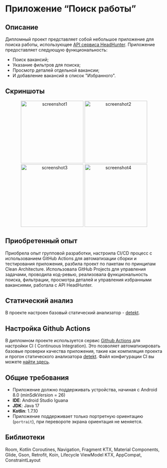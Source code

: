# Приложение “Поиск работы” 
## Описание
Дипломный проект представляет собой небольшое приложение для поиска работы,
использующее [API сервиса HeadHunter](https://github.com/hhru/api). Приложение предоставляет следующую функциональность:
- Поиск вакансий;
- Указание фильтров для поиска;
- Просмотр деталей отдельной вакансии;
- И добавление вакансий в список "Избранного".
## Скриншоты
<p align="center">
    <img src="https://github.com/user-attachments/assets/dcde7f88-57ae-4cfb-90f3-4e81e514adce" alt="screenshot1" width="200"/>
    <img src="https://github.com/user-attachments/assets/cc8e76d6-b9a3-49bc-9fc0-c83dc8806810" alt="screenshot2" width="200"/>
    <img src="https://github.com/user-attachments/assets/be8af873-bc86-4c59-9352-b31c03f15b7a" alt="screenshot3" width="200"/>
    <img src="https://github.com/user-attachments/assets/a7e377ed-0f52-420d-8715-94d03a4d1a8d" alt="screenshot4" width="200"/>
</p>


## Приобретенный опыт
Приобрела опыт групповой разработки, настроила CI/CD процесс с использованием GitHub Actions для автоматизации сборки и тестирования приложения, разбила проект по пакетам по принципам Clean Architecture. Использовала GitHub Projects для управления задачами, проводила код-ревью, реализовала функциональность поиска, фильтрации, просмотра деталей и управления избранными вакансиями, работала с API HeadHunter.

## Статический анализ

В проекте настроен базовый статический анализатор - [detekt](https://detekt.dev/).

## Настройка Github Actions

В дипломном проекте используется сервис [Github Actions](https://github.com/features/actions) для настройки CI (
Continuous Integration). Это позволяет автоматизировать базовые проверки качества приложения, такие как компиляция
проекта и прогон статического анализатора [detekt](https://github.com/detekt/detekt). Файл конфигурации CI вы
можете [найти здесь](./.github/workflows/pr_checks.yml).

## Общие требования

- Приложение должно поддерживать устройства, начиная с Android 8.0 (minSdkVersion = 26)
- **IDE**: Android Studio Iguana
- **JDK**: Java 17
- **Kotlin**: 1.7.10
- Приложение поддерживает только портретную ориентацию (`portrait`), при перевороте экрана ориентация не меняется.

## Библиотеки
Room,
Kotlin Coroutines,
Navigation,
Fragment KTX,
Material Components,
Glide,
Gson,
Retrofit,
Koin,
Lifecycle ViewModel KTX,
AppCompat,
ConstraintLayout


